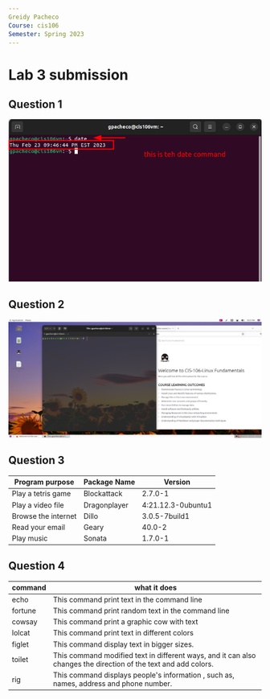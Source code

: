 ```yaml
---
Greidy Pacheco
Course: cis106
Semester: Spring 2023
---
```


# Lab 3 submission 

## Question 1
![Q1.1](Question1.1.png)
## Question 2
![Q.2.1](Question2.1.png)
## Question 3
| Program purpose     | Package Name | Version            |
| ------------------- | ------------ | ------------------ |
| Play a tetris game  | Blockattack  | 2.7.0-1            |
| Play a video file   | Dragonplayer | 4:21.12.3-0ubuntu1 |
| Browse the internet | Dillo        | 3.0.5-7build1      |
| Read your email     | Geary        | 40.0-2             |
| Play music          | Sonata       | 1.7.0-1            |

## Question 4
| command | what it does                                                                                                    |
| ------- | --------------------------------------------------------------------------------------------------------------- |
| echo    | This command print text in the command line                                                                     |
| fortune | This command print random text in the command line                                                              |
| cowsay  | This command print a graphic cow with text                                                                      |
| lolcat  | This command print text in different colors                                                                     |
| figlet  | This command display text in bigger sizes.                                                                      |
| toilet  | This command modified text in different ways, and it can also changes the direction of the text and add colors. |
| rig     | This command displays people's information , such as, names, address and phone number.                          |

